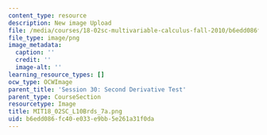 ```yaml
---
content_type: resource
description: New image Upload
file: /media/courses/18-02sc-multivariable-calculus-fall-2010/b6edd086fc40e033e9bb5e261a31f0da_MIT18_02SC_L10Brds_7a.png
file_type: image/png
image_metadata:
  caption: ''
  credit: ''
  image-alt: ''
learning_resource_types: []
ocw_type: OCWImage
parent_title: 'Session 30: Second Derivative Test'
parent_type: CourseSection
resourcetype: Image
title: MIT18_02SC_L10Brds_7a.png
uid: b6edd086-fc40-e033-e9bb-5e261a31f0da
---
```

